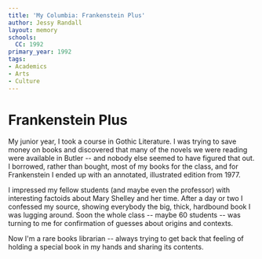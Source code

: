 ```yaml
---
title: 'My Columbia: Frankenstein Plus'
author: Jessy Randall
layout: memory
schools:
  CC: 1992
primary_year: 1992
tags:
- Academics
- Arts
- Culture
---
```

# Frankenstein Plus

My junior year, I took a course in Gothic Literature. I was trying to save money on books and discovered that many of the novels we were reading were available in Butler -- and nobody else seemed to have figured that out. I borrowed, rather than bought, most of my books for the class, and for Frankenstein I ended up with an annotated, illustrated edition from 1977.

I impressed my fellow students (and maybe even the professor) with interesting factoids about Mary Shelley and her time. After a day or two I confessed my source, showing everybody the big, thick, hardbound book I was lugging around. Soon the whole class -- maybe 60 students -- was turning to me for confirmation of guesses about origins and contexts.

Now I'm a rare books librarian -- always trying to get back that feeling of holding a special book in my hands and sharing its contents.
